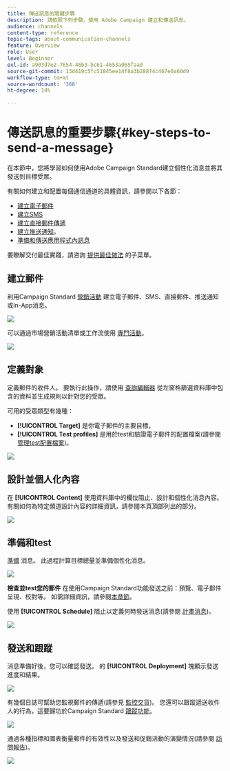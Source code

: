 ```yaml
---
title: 傳送訊息的關鍵步驟
description: 請依照下列步驟，使用 Adobe Campaign 建立和傳送訊息。
audience: channels
content-type: reference
topic-tags: about-communication-channels
feature: Overview
role: User
level: Beginner
exl-id: a903d7e2-7654-46b3-bc61-4653a065faad
source-git-commit: 13d419c5fc51845ee14f8a3b288f4c467e0a60d9
workflow-type: tm+mt
source-wordcount: '368'
ht-degree: 14%

---
```


# 傳送訊息的重要步驟{#key-steps-to-send-a-message}

在本節中，您將學習如何使用Adobe Campaign Standard建立個性化消息並將其發送到目標受眾。

有關如何建立和配置每個通信通道的具體資訊，請參閱以下各節：

* [建立電子郵件](../../channels/using/creating-an-email.md)
* [建立SMS](../../channels/using/creating-an-sms-message.md)
* [建立直接郵件傳遞](../../channels/using/creating-the-direct-mail.md)
* [建立推送通知](../../channels/using/preparing-and-sending-a-push-notification.md)。
* [準備和傳送應用程式內訊息](../../channels/using/preparing-and-sending-an-in-app-message.md)

要瞭解交付最佳實踐，請咨詢 [提供最佳做法](../../sending/using/delivery-best-practices.md) 的子菜單。

## 建立郵件

利用Campaign Standard [營銷活動](../../start/using/marketing-activities.md) 建立電子郵件、SMS、直接郵件、推送通知或In-App消息。

![](assets/marketing-activities.png)

可以通過市場營銷活動清單或工作流使用 [專門活動](../../automating/using/about-channel-activities.md)。

![](assets/steps-channel.png)

## 定義對象

定義郵件的收件人。 要執行此操作，請使用 [查詢編輯器](../../automating/using/editing-queries.md) 從左窗格篩選資料庫中包含的資料並生成規則以針對您的受眾。

可用的受眾類型有幾種：

* **[!UICONTROL Target]** 是你電子郵件的主要目標，
* **[!UICONTROL Test profiles]** 是用於test和驗證電子郵件的配置檔案(請參閱 [管理test配置檔案](../../audiences/using/managing-test-profiles.md))。

![](assets/steps-audience.png)

## 設計並個人化內容

在 **[!UICONTROL Content]** 使用資料庫中的欄位阻止、設計和個性化消息內容。 有關如何為特定頻道設計內容的詳細資訊，請參閱本頁頂部列出的部分。

![](assets/steps-content.png)

## 準備和test

[準備](../../sending/using/preparing-the-send.md) 消息。 此過程計算目標總量並準備個性化消息。

![](assets/steps-prepare.png)

**檢查並test您的郵件** 在使用Campaign Standard功能發送之前：預覽、電子郵件呈現、校對等。 如需詳細資訊，請參閱[本章節](../../sending/using/previewing-messages.md)。

使用 **[!UICONTROL Schedule]** 阻止以定義何時發送消息(請參閱 [計畫消息](../../sending/using/about-scheduling-messages.md))。

![](assets/steps-schedule.png)

## 發送和跟蹤

消息準備好後，您可以確認發送。 的 **[!UICONTROL Deployment]** 塊顯示發送進度和結果。

![](assets/steps-send.png)

有幾個日誌可幫助您監視郵件的傳遞(請參見 [監控交貨](../../sending/using/monitoring-a-delivery.md))。 您還可以跟蹤遞送收件人的行為，這要歸功於Campaign Standard [跟蹤功能](../../sending/using/tracking-messages.md)。

![](../../sending/using/assets/tracking_logs.png)

通過各種指標和圖表衡量郵件的有效性以及發送和促銷活動的演變情況(請參閱 [訪問報告](../../reporting/using/about-dynamic-reports.md))。

![](assets/steps-reports.png)
